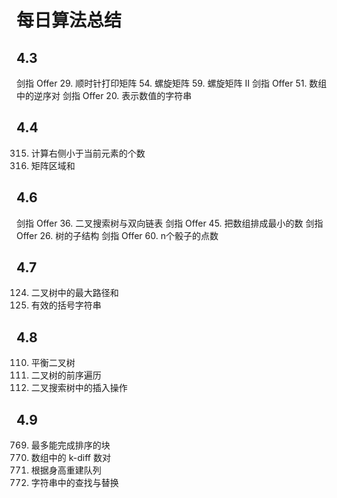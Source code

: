 # 每日算法总结

## 4.3

剑指 Offer 29. 顺时针打印矩阵
54. 螺旋矩阵
59. 螺旋矩阵 II
剑指 Offer 51. 数组中的逆序对
剑指 Offer 20. 表示数值的字符串

## 4.4

315. 计算右侧小于当前元素的个数
1314. 矩阵区域和

## 4.6

剑指 Offer 36. 二叉搜索树与双向链表
剑指 Offer 45. 把数组排成最小的数
剑指 Offer 26. 树的子结构
剑指 Offer 60. n个骰子的点数

## 4.7

124. 二叉树中的最大路径和
678. 有效的括号字符串

## 4.8

110. 平衡二叉树
144. 二叉树的前序遍历
701. 二叉搜索树中的插入操作

## 4.9

769. 最多能完成排序的块
532. 数组中的 k-diff 数对
406. 根据身高重建队列
833. 字符串中的查找与替换